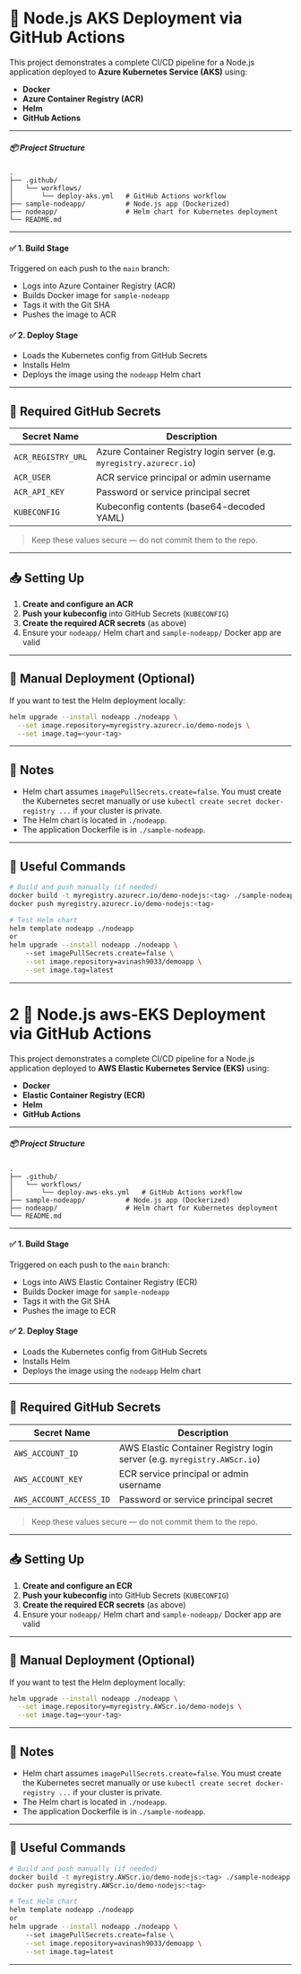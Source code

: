 # 🚀 Node.js AKS Deployment via GitHub Actions
This project demonstrates a complete CI/CD pipeline for a Node.js application deployed to **Azure Kubernetes Service (AKS)** using:
- **Docker**
- **Azure Container Registry (ACR)**
- **Helm**
- **GitHub Actions**
---

##### 📦 Project Structure
```
.
├── .github/
│   └── workflows/
│       └── deploy-aks.yml   # GitHub Actions workflow
├── sample-nodeapp/          # Node.js app (Dockerized)
├── nodeapp/                 # Helm chart for Kubernetes deployment
└── README.md
````
---
#### ✅ 1. Build Stage
Triggered on each push to the `main` branch:
- Logs into Azure Container Registry (ACR)
- Builds Docker image for `sample-nodeapp`
- Tags it with the Git SHA
- Pushes the image to ACR
#### ✅ 2. Deploy Stage
- Loads the Kubernetes config from GitHub Secrets
- Installs Helm
- Deploys the image using the `nodeapp` Helm chart
---
## 🔐 Required GitHub Secrets

| Secret Name          | Description                                |
|----------------------|--------------------------------------------|
| `ACR_REGISTRY_URL`   | Azure Container Registry login server (e.g. `myregistry.azurecr.io`) |
| `ACR_USER`           | ACR service principal or admin username     |
| `ACR_API_KEY`        | Password or service principal secret        |
| `KUBECONFIG`         | Kubeconfig contents (base64-decoded YAML)  |
> Keep these values secure — do not commit them to the repo.
---
## 📥 Setting Up
1. **Create and configure an ACR**  
2. **Push your kubeconfig** into GitHub Secrets (`KUBECONFIG`)  
3. **Create the required ACR secrets** (as above)
4. Ensure your `nodeapp/` Helm chart and `sample-nodeapp/` Docker app are valid
---
## 🧪 Manual Deployment (Optional)
If you want to test the Helm deployment locally:
```bash
helm upgrade --install nodeapp ./nodeapp \
  --set image.repository=myregistry.azurecr.io/demo-nodejs \
  --set image.tag=<your-tag>
````
---
## 📌 Notes
* Helm chart assumes `imagePullSecrets.create=false`. You must create the Kubernetes secret manually or use `kubectl create secret docker-registry ...` if your cluster is private.
* The Helm chart is located in `./nodeapp`.
* The application Dockerfile is in `./sample-nodeapp`.

---

## 🧰 Useful Commands

```bash
# Build and push manually (if needed)
docker build -t myregistry.azurecr.io/demo-nodejs:<tag> ./sample-nodeapp
docker push myregistry.azurecr.io/demo-nodejs:<tag>

# Test Helm chart
helm template nodeapp ./nodeapp
or 
helm upgrade --install nodeapp ./nodeapp \       
    --set imagePullSecrets.create=false \
    --set image.repository=avinash9033/demoapp \
    --set image.tag=latest
```
---------------------------------------------------------------------------------------------



# 2 🚀 Node.js aws-EKS Deployment via GitHub Actions
This project demonstrates a complete CI/CD pipeline for a Node.js application deployed to 
**AWS Elastic Kubernetes Service (EKS)** using:
- **Docker**
- **Elastic Container Registry (ECR)**
- **Helm**
- **GitHub Actions**
---

##### 📦 Project Structure
```
.
├── .github/
│   └── workflows/
│       └── deploy-aws-eks.yml   # GitHub Actions workflow
├── sample-nodeapp/          # Node.js app (Dockerized)
├── nodeapp/                 # Helm chart for Kubernetes deployment
└── README.md
````
---
#### ✅ 1. Build Stage
Triggered on each push to the `main` branch:
- Logs into AWS Elastic Container Registry (ECR)
- Builds Docker image for `sample-nodeapp`
- Tags it with the Git SHA
- Pushes the image to ECR
#### ✅ 2. Deploy Stage
- Loads the Kubernetes config from GitHub Secrets
- Installs Helm
- Deploys the image using the `nodeapp` Helm chart
---
## 🔐 Required GitHub Secrets

| Secret Name          | Description                                |
|----------------------|--------------------------------------------|
| `AWS_ACCOUNT_ID`   | AWS Elastic Container Registry login server (e.g. `myregistry.AWScr.io`) |
| `AWS_ACCOUNT_KEY`           | ECR service principal or admin username     |
| `AWS_ACCOUNT_ACCESS_ID`        | Password or service principal secret        |
> Keep these values secure — do not commit them to the repo.
---
## 📥 Setting Up
1. **Create and configure an ECR**  
2. **Push your kubeconfig** into GitHub Secrets (`KUBECONFIG`)  
3. **Create the required ECR secrets** (as above)
4. Ensure your `nodeapp/` Helm chart and `sample-nodeapp/` Docker app are valid
---
## 🧪 Manual Deployment (Optional)
If you want to test the Helm deployment locally:
```bash
helm upgrade --install nodeapp ./nodeapp \
  --set image.repository=myregistry.AWScr.io/demo-nodejs \
  --set image.tag=<your-tag>
````
---
## 📌 Notes
* Helm chart assumes `imagePullSecrets.create=false`. You must create the Kubernetes secret manually or use `kubectl create secret docker-registry ...` if your cluster is private.
* The Helm chart is located in `./nodeapp`.
* The application Dockerfile is in `./sample-nodeapp`.

---

## 🧰 Useful Commands

```bash
# Build and push manually (if needed)
docker build -t myregistry.AWScr.io/demo-nodejs:<tag> ./sample-nodeapp
docker push myregistry.AWScr.io/demo-nodejs:<tag>

# Test Helm chart
helm template nodeapp ./nodeapp
or 
helm upgrade --install nodeapp ./nodeapp \       
    --set imagePullSecrets.create=false \
    --set image.repository=avinash9033/demoapp \
    --set image.tag=latest
```
---

